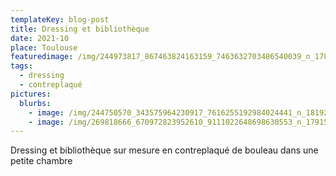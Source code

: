 ```yaml
---
templateKey: blog-post
title: Dressing et bibliothèque
date: 2021-10
place: Toulouse
featuredimage: /img/244973817_867463824163159_7463632703486540039_n_17893056377317531.jpg
tags:
  - dressing
  - contreplaqué
pictures:
  blurbs:
    - image: /img/244750570_343575964230917_7616255192984024441_n_18192964615189932.jpg
    - image: /img/269818666_670972823952610_9111022648698630553_n_17915225759310874.jpg
---
```

Dressing et bibliothèque sur mesure en contreplaqué de bouleau dans une petite chambre